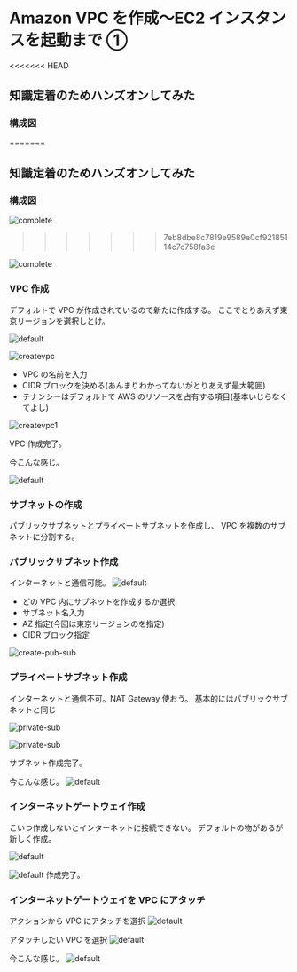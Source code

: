 # Amazon VPC を作成〜EC2 インスタンスを起動まで ①

<<<<<<< HEAD
## 知識定着のためハンズオンしてみた

### 構成図
=======
## 知識定着のためハンズオンしてみた  
  
  
### 構成図    
![complete](/image/vpc/vpc.drawio.png)
>>>>>>> 7eb8dbe8c7819e9589e0cf92185114c7c758fa3e

![complete](/image/vpc/vpc.drawio.png)

### VPC 作成

デフォルトで VPC が作成されているので新たに作成する。
ここでとりあえず東京リージョンを選択しとけ。

![default](/image/vpc/defaultvpc.png)

![createvpc](/image/vpc/createvpc.png)

- VPC の名前を入力
- CIDR ブロックを決める(あんまりわかってないがとりあえず最大範囲)
- テナンシーはデフォルトで AWS のリソースを占有する項目(基本いじらなくてよし)

![createvpc1](/image/vpc/create-vpc.png)

VPC 作成完了。

今こんな感じ。

![default](/image/vpc/vpc1.drawio.png)

### サブネットの作成

パブリックサブネットとプライベートサブネットを作成し、
VPC を複数のサブネットに分割する。

### パブリックサブネット作成

インターネットと通信可能。
![default](/image/vpc/public-sb.png)

- どの VPC 内にサブネットを作成するか選択
- サブネット名入力
- AZ 指定(今回は東京リージョンのを指定)
- CIDR ブロック指定

![create-pub-sub](/image/vpc/create-pub-sub.png)

### プライベートサブネット作成

インターネットと通信不可。NAT Gateway 使おう。
基本的にはパブリックサブネットと同じ

![private-sub](/image/vpc/private-sub.png)

![private-sub](/image/vpc/create-pri-sb.png)

サブネット作成完了。

今こんな感じ。
![default](/image/vpc/vpc2.drawio.png)

### インターネットゲートウェイ作成

こいつ作成しないとインターネットに接続できない。
デフォルトの物があるが新しく作成。

![default](/image/vpc/internet-gateway.png)

![default](/image/vpc/create-int-ga.png)
作成完了。

### インターネットゲートウェイを VPC にアタッチ

アクションから VPC にアタッチを選択
![default](/image/vpc/vpc-attach1.png)

アタッチしたい VPC を選択
![default](/image/vpc/vpc-attach2.png)

今こんな感じ。
![default](/image/vpc/vpc3.drawio.png)
